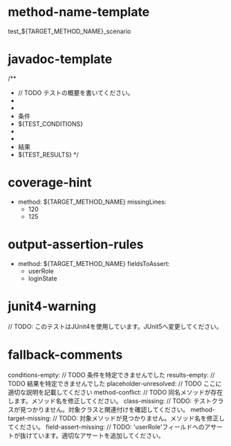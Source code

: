 # method-name-template
test_${TARGET_METHOD_NAME}_scenario

# javadoc-template
/**
 * // TODO テストの概要を書いてください。
 * 
 * <li>条件</li>
 * ${TEST_CONDITIONS}
 *
 * <li>結果</li>
 * ${TEST_RESULTS}
 */

# coverage-hint
- method: ${TARGET_METHOD_NAME}
  missingLines:
    - 120
    - 125

# output-assertion-rules
- method: ${TARGET_METHOD_NAME}
  fieldsToAssert:
    - userRole
    - loginState

# junit4-warning
// TODO: このテストはJUnit4を使用しています。JUnit5へ変更してください。

# fallback-comments
conditions-empty: // TODO 条件を特定できませんでした
results-empty: // TODO 結果を特定できませんでした
placeholder-unresolved: // TODO ここに適切な説明を記載してください
method-conflict: // TODO 同名メソッドが存在します。メソッド名を修正してください。
class-missing: // TODO: テストクラスが見つかりません。対象クラスと関連付けを確認してください。
method-target-missing: // TODO: 対象メソッドが見つかりません。メソッド名を修正してください。
field-assert-missing: // TODO: 'userRole'フィールドへのアサートが抜けています。適切なアサートを追加してください。

